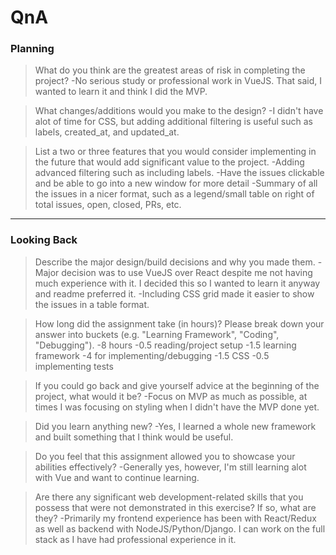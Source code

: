 # QnA

### Planning

> What do you think are the greatest areas of risk in completing the project?
-No serious study or professional work in VueJS. That said, I wanted to learn it and think I did the MVP.

> What changes/additions would you make to the design?
-I didn't have alot of time for CSS, but adding additional filtering is useful such as labels, created_at, and updated_at.

> List a two or three features that you would consider implementing in the future that would add significant value to the project.
-Adding advanced filtering such as including labels.
-Have the issues clickable and be able to go into a new window for more detail
-Summary of all the issues in a nicer format, such as a legend/small table on right of total issues, open, closed, PRs, etc.

---

### Looking Back

> Describe the major design/build decisions and why you made them.
-Major decision was to use VueJS over React despite me not having much experience with it. I decided this so I wanted to learn it anyway and readme preferred it.
-Including CSS grid made it easier to show the issues in a table format.

> How long did the assignment take (in hours)? Please break down your answer into buckets (e.g. "Learning Framework", "Coding", "Debugging").
-8 hours
 -0.5 reading/project setup
 -1.5 learning framework
 -4 for implementing/debugging
 -1.5 CSS
 -0.5 implementing tests

> If you could go back and give yourself advice at the beginning of the project, what would it be?
-Focus on MVP as much as possible, at times I was focusing on styling when I didn't have the MVP done yet.

> Did you learn anything new?
-Yes, I learned a whole new framework and built something that I think would be useful.

> Do you feel that this assignment allowed you to showcase your abilities effectively?
-Generally yes, however, I'm still learning alot with Vue and want to continue learning.

> Are there any significant web development-related skills that you possess that were not demonstrated in this exercise? If so, what are they?
-Primarily my frontend experience has been with React/Redux as well as backend with NodeJS/Python/Django. I can work on the full stack as I have had professional experience in it.